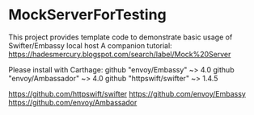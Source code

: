 # MockServerForTesting

This project provides template code to demonstrate basic usage of Swifter/Embassy local host
A companion tutorial: https://hadesmercury.blogspot.com/search/label/Mock%20Server

Please install with Carthage:
github "envoy/Embassy" ~> 4.0
github "envoy/Ambassador" ~> 4.0
github "httpswift/swifter" ~> 1.4.5

https://github.com/httpswift/swifter
https://github.com/envoy/Embassy
https://github.com/envoy/Ambassador
